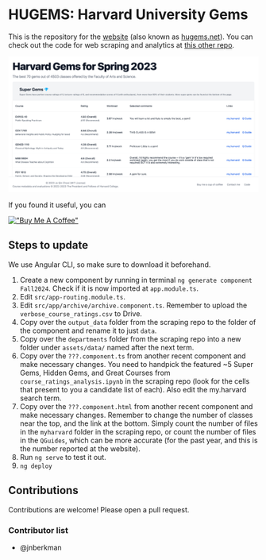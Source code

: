 # HUGEMS: Harvard University Gems
This is the repository for the [website](https://jeqcho.github.io/harvard-gems) (also known as [hugems.net](hugems.net)). You can check out the code for web scraping and analytics at [this other repo](https://github.com/jeqcho/harvard_gem_finder).

![Screenshot of the Harvard Gem website](https://github.com/jeqcho/harvard_gem_finder/raw/main/readme-images/readme-screenshot.png)

If you found it useful, you can

[!["Buy Me A Coffee"](https://www.buymeacoffee.com/assets/img/custom_images/orange_img.png)](https://www.buymeacoffee.com/jeqcho)


## Steps to update
We use Angular CLI, so make sure to download it beforehand.

1. Create a new component by running in terminal `ng generate component Fall2024`. Check if it is now imported at `app.module.ts`.
2. Edit `src/app-routing.module.ts`.
3. Edit `src/app/archive/archive.component.ts`. Remember to upload the `verbose_course_ratings.csv` to Drive.
4. Copy over the `output_data` folder from the scraping repo to the folder of the component and rename it to just `data`.
4. Copy over the `departments` folder from the scraping repo into a new folder under `assets/data/` named after the next term.
5. Copy over the `???.component.ts` from another recent component and make necessary changes. You need to handpick the featured ~5 Super Gems, Hidden Gems, and Great Courses from `course_ratings_analysis.ipynb` in the scraping repo (look for the cells that present to you a candidate list of each). Also edit the my.harvard search term.
6. Copy over the `???.component.html` from another recent component and make necessary changes. Remember to change the number of classes near the top, and the link at the bottom. Simply count the number of files in the `myharvard` folder in the scraping repo, or count the number of files in the `QGuides`, which can be more accurate (for the past year, and this is the number reported at the website).
7. Run `ng serve` to test it out.
8. `ng deploy`

## Contributions
Contributions are welcome! Please open a pull request.

### Contributor list
- @jnberkman
